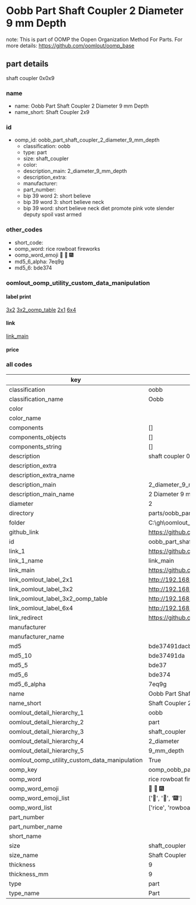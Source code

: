 # Oobb Part Shaft Coupler 2 Diameter 9 mm Depth  

note: This is part of OOMP the Oopen Organization Method For Parts. For more details: https://github.com/oomlout/oomp_base

##  part details
  



shaft coupler 0x0x9



### name
* name: Oobb Part Shaft Coupler 2 Diameter 9 mm Depth
* name_short: Shaft Coupler 2x9 
### id
* oomp_id: oobb_part_shaft_coupler_2_diameter_9_mm_depth
  * classification: oobb
  * type: part
  * size: shaft_coupler
  * color: 
  * description_main: 2_diameter_9_mm_depth
  * description_extra: 
  * manufacturer: 
  * part_number: 
  * bip 39 word 2: short believe
  * bip 39 word 3: short believe neck
  * bip 39 word: short believe neck diet promote pink vote slender deputy spoil vast armed

### other_codes
* short_code: 
* oomp_word: rice rowboat fireworks
* oomp_word_emoji :rice: :rowboat: :fireworks:
* md5_6_alpha: 7eq9g
* md5_6: bde374






### oomlout_oomp_utility_custom_data_manipulation
#### label print
[3x2](http://192.168.1.245:1112/?label=oomp%207eq9g)
[3x2_oomp_table](http://192.168.1.108:1112/?label=oomp%207eq9g)
[2x1](http://192.168.1.242:1112/?label=oomp%207eq9g)
[6x4](http://192.168.1.55:1112/?label=oomp%207eq9g)    

#### link

[link_main](https://github.com/oomlout/oomlout_oobb_version_4_generated_parts/tree/main/navigation_oomp/oobb/part/shaft_coupler/2_diameter_9_mm_depth/part)                              

#### price







### all codes 
| key | value |  
| --- | --- |  
| classification | oobb |  
| classification_name | Oobb |  
| color |  |  
| color_name |  |  
| components | [] |  
| components_objects | [] |  
| components_string | [] |  
| description | shaft coupler 0x0x9 |  
| description_extra |  |  
| description_extra_name |  |  
| description_main | 2_diameter_9_mm_depth |  
| description_main_name | 2 Diameter 9 mm Depth |  
| diameter | 2 |  
| directory | parts/oobb_part_shaft_coupler_2_diameter_9_mm_depth |  
| folder | C:\gh\oomlout_oobb_version_4_generated_parts\parts\oobb_part_shaft_coupler_2_diameter_9_mm_depth |  
| github_link | https://github.com/oomlout/oomlout_oomp_part_src/tree/main/parts/oobb_part_shaft_coupler_2_diameter_9_mm_depth |  
| id | oobb_part_shaft_coupler_2_diameter_9_mm_depth |  
| link_1 | https://github.com/oomlout/oomlout_oobb_version_4_generated_parts/tree/main/navigation_oomp/oobb/part/shaft_coupler/2_diameter_9_mm_depth/part |  
| link_1_name | link_main |  
| link_main | https://github.com/oomlout/oomlout_oobb_version_4_generated_parts/tree/main/navigation_oomp/oobb/part/shaft_coupler/2_diameter_9_mm_depth/part |  
| link_oomlout_label_2x1 | http://192.168.1.242:1112/?label=oomp%207eq9g |  
| link_oomlout_label_3x2 | http://192.168.1.245:1112/?label=oomp%207eq9g |  
| link_oomlout_label_3x2_oomp_table | http://192.168.1.108:1112/?label=oomp%207eq9g |  
| link_oomlout_label_6x4 | http://192.168.1.55:1112/?label=oomp%207eq9g |  
| link_redirect | https://github.com/oomlout/oomlout_oobb_version_4_generated_parts/tree/main/parts/oobb_shaft_coupler_02_09 |  
| manufacturer |  |  
| manufacturer_name |  |  
| md5 | bde37491dacb5ebe945613db27452e36 |  
| md5_10 | bde37491da |  
| md5_5 | bde37 |  
| md5_6 | bde374 |  
| md5_6_alpha | 7eq9g |  
| name | Oobb Part Shaft Coupler 2 Diameter 9 mm Depth |  
| name_short | Shaft Coupler 2x9  |  
| oomlout_detail_hierarchy_1 | oobb |  
| oomlout_detail_hierarchy_2 | part |  
| oomlout_detail_hierarchy_3 | shaft_coupler |  
| oomlout_detail_hierarchy_4 | 2_diameter |  
| oomlout_detail_hierarchy_5 | 9_mm_depth |  
| oomlout_oomp_utility_custom_data_manipulation | True |  
| oomp_key | oomp_oobb_part_shaft_coupler_2_diameter_9_mm_depth |  
| oomp_word | rice rowboat fireworks |  
| oomp_word_emoji | :rice: :rowboat: :fireworks: |  
| oomp_word_emoji_list | [':rice:', ':rowboat:', ':fireworks:'] |  
| oomp_word_list | ['rice', 'rowboat', 'fireworks'] |  
| part_number |  |  
| part_number_name |  |  
| short_name |  |  
| size | shaft_coupler |  
| size_name | Shaft Coupler |  
| thickness | 9 |  
| thickness_mm | 9 |  
| type | part |  
| type_name | Part |  
